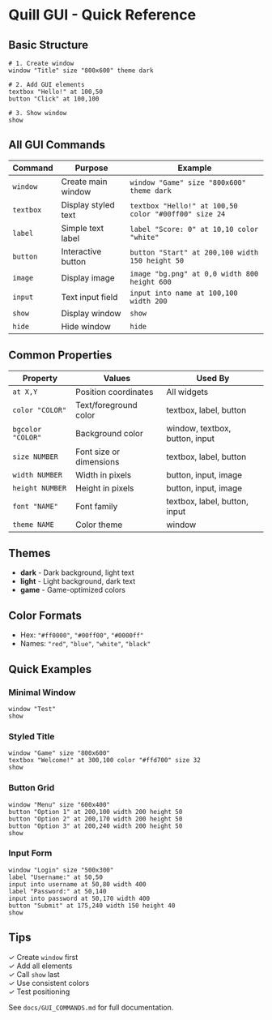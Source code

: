 # Quill GUI - Quick Reference

## Basic Structure

```Quill
# 1. Create window
window "Title" size "800x600" theme dark

# 2. Add GUI elements
textbox "Hello!" at 100,50
button "Click" at 100,100

# 3. Show window
show
```

## All GUI Commands

| Command | Purpose | Example |
|---------|---------|---------|
| `window` | Create main window | `window "Game" size "800x600" theme dark` |
| `textbox` | Display styled text | `textbox "Hello!" at 100,50 color "#00ff00" size 24` |
| `label` | Simple text label | `label "Score: 0" at 10,10 color "white"` |
| `button` | Interactive button | `button "Start" at 200,100 width 150 height 50` |
| `image` | Display image | `image "bg.png" at 0,0 width 800 height 600` |
| `input` | Text input field | `input into name at 100,100 width 200` |
| `show` | Display window | `show` |
| `hide` | Hide window | `hide` |

## Common Properties

| Property | Values | Used By |
|----------|--------|---------|
| `at X,Y` | Position coordinates | All widgets |
| `color "COLOR"` | Text/foreground color | textbox, label, button |
| `bgcolor "COLOR"` | Background color | window, textbox, button, input |
| `size NUMBER` | Font size or dimensions | textbox, label, button |
| `width NUMBER` | Width in pixels | button, input, image |
| `height NUMBER` | Height in pixels | button, input, image |
| `font "NAME"` | Font family | textbox, label, button, input |
| `theme NAME` | Color theme | window |

## Themes

- **dark** - Dark background, light text
- **light** - Light background, dark text
- **game** - Game-optimized colors

## Color Formats

- Hex: `"#ff0000"`, `"#00ff00"`, `"#0000ff"`
- Names: `"red"`, `"blue"`, `"white"`, `"black"`

## Quick Examples

### Minimal Window
```Quill
window "Test"
show
```

### Styled Title
```Quill
window "Game" size "800x600"
textbox "Welcome!" at 300,100 color "#ffd700" size 32
show
```

### Button Grid
```Quill
window "Menu" size "600x400"
button "Option 1" at 200,100 width 200 height 50
button "Option 2" at 200,170 width 200 height 50
button "Option 3" at 200,240 width 200 height 50
show
```

### Input Form
```Quill
window "Login" size "500x300"
label "Username:" at 50,50
input into username at 50,80 width 400
label "Password:" at 50,140
input into password at 50,170 width 400
button "Submit" at 175,240 width 150 height 40
show
```

## Tips

✓ Create `window` first  
✓ Add all elements  
✓ Call `show` last  
✓ Use consistent colors  
✓ Test positioning  

See `docs/GUI_COMMANDS.md` for full documentation.
